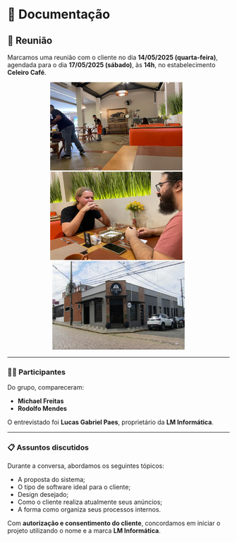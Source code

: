 # 📄 Documentação

## 📅 Reunião

Marcamos uma reunião com o cliente no dia **14/05/2025 (quarta-feira)**, agendada para o dia **17/05/2025 (sábado)**, às **14h**, no estabelecimento **Celeiro Café**.

<p align="center">
  <img src="./img/reuniao1.jpg" height="200" width="300" alt="Foto do estabelecimento" style="margin-right: 10px;"/>
  <img src="./img/reuniao4.jpg" height="200" width="300" alt="Foto do estabelecimento" style="margin-right: 10px;"/>
  <img src="./img/reuniao3.jpg" height="200" width="300" alt="Foto do estabelecimento"/>
</p>

---

### 🧑‍💼 Participantes

Do grupo, compareceram:
- **Michael Freitas**
- **Rodolfo Mendes**

O entrevistado foi **Lucas Gabriel Paes**, proprietário da **LM Informática**.

---

### 📋 Assuntos discutidos

Durante a conversa, abordamos os seguintes tópicos:
- A proposta do sistema;
- O tipo de software ideal para o cliente;
- Design desejado;
- Como o cliente realiza atualmente seus anúncios;
- A forma como organiza seus processos internos.

Com **autorização e consentimento do cliente**, concordamos em iniciar o projeto utilizando o nome e a marca **LM Informática**.
